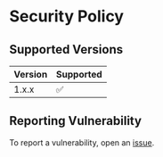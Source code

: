 # Security Policy

## Supported Versions
| Version | Supported          |
| ------- | ------------------ |
| 1.x.x   | :white_check_mark: |

## Reporting Vulnerability
To report a vulnerability, open an [issue](https://github.com/airscripts/finestre/issues/new/choose).
